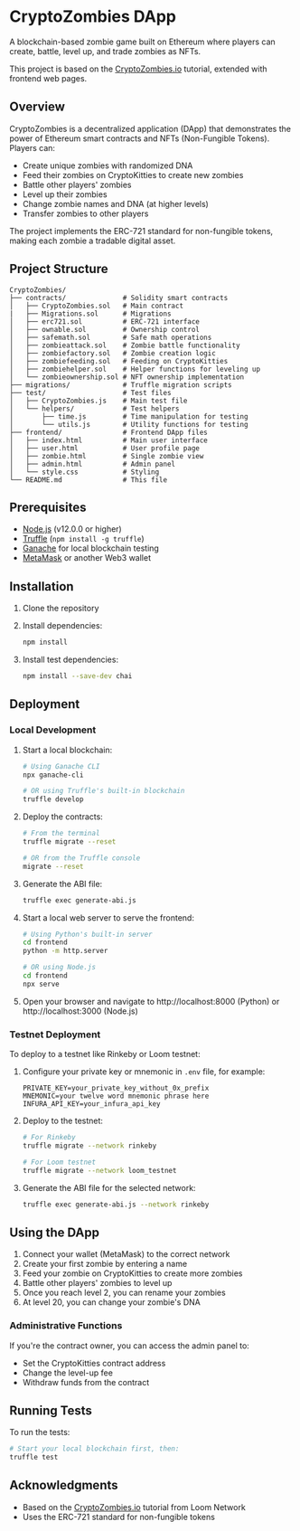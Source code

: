 # CryptoZombies DApp

A blockchain-based zombie game built on Ethereum where players can create, battle, level up, and trade zombies as NFTs.

This project is based on the [CryptoZombies.io](https://cryptozombies.io/) tutorial, extended with frontend web pages.

## Overview

CryptoZombies is a decentralized application (DApp) that demonstrates the power of Ethereum smart contracts and NFTs (Non-Fungible Tokens). Players can:

- Create unique zombies with randomized DNA
- Feed their zombies on CryptoKitties to create new zombies
- Battle other players' zombies
- Level up their zombies
- Change zombie names and DNA (at higher levels)
- Transfer zombies to other players

The project implements the ERC-721 standard for non-fungible tokens, making each zombie a tradable digital asset.

## Project Structure

```
CryptoZombies/
├── contracts/              # Solidity smart contracts
│   ├── CryptoZombies.sol   # Main contract
|   ├── Migrations.sol      # Migrations
│   ├── erc721.sol          # ERC-721 interface
│   ├── ownable.sol         # Ownership control
│   ├── safemath.sol        # Safe math operations
│   ├── zombieattack.sol    # Zombie battle functionality
│   ├── zombiefactory.sol   # Zombie creation logic
│   ├── zombiefeeding.sol   # Feeding on CryptoKitties
│   ├── zombiehelper.sol    # Helper functions for leveling up
│   └── zombieownership.sol # NFT ownership implementation
├── migrations/             # Truffle migration scripts
├── test/                   # Test files
│   ├── CryptoZombies.js    # Main test file
│   └── helpers/            # Test helpers
│       ├── time.js         # Time manipulation for testing
│       └── utils.js        # Utility functions for testing
├── frontend/               # Frontend DApp files
│   ├── index.html          # Main user interface
│   ├── user.html           # User profile page
│   ├── zombie.html         # Single zombie view
│   ├── admin.html          # Admin panel
│   └── style.css           # Styling
└── README.md               # This file
```

## Prerequisites

- [Node.js](https://nodejs.org/) (v12.0.0 or higher)
- [Truffle](https://www.trufflesuite.com/truffle) (`npm install -g truffle`)
- [Ganache](https://www.trufflesuite.com/ganache) for local blockchain testing
- [MetaMask](https://metamask.io/) or another Web3 wallet

## Installation

1. Clone the repository

2. Install dependencies:
   ```bash
   npm install
   ```

3. Install test dependencies:
   ```bash
   npm install --save-dev chai
   ```

## Deployment

### Local Development

1. Start a local blockchain:
   ```bash
   # Using Ganache CLI
   npx ganache-cli
   
   # OR using Truffle's built-in blockchain
   truffle develop
   ```

2. Deploy the contracts:
   ```bash
   # From the terminal
   truffle migrate --reset
   
   # OR from the Truffle console
   migrate --reset
   ```

3. Generate the ABI file:
   ```bash
   truffle exec generate-abi.js
   ```

4. Start a local web server to serve the frontend:
   ```bash
   # Using Python's built-in server
   cd frontend
   python -m http.server
   
   # OR using Node.js
   cd frontend
   npx serve
   ```

5. Open your browser and navigate to http://localhost:8000 (Python) or http://localhost:3000 (Node.js)

### Testnet Deployment

To deploy to a testnet like Rinkeby or Loom testnet:

1. Configure your private key or mnemonic in `.env` file, for example:
   ```
   PRIVATE_KEY=your_private_key_without_0x_prefix
   MNEMONIC=your twelve word mnemonic phrase here
   INFURA_API_KEY=your_infura_api_key
   ```

2. Deploy to the testnet:
   ```bash
   # For Rinkeby
   truffle migrate --network rinkeby
   
   # For Loom testnet
   truffle migrate --network loom_testnet
   ```

3. Generate the ABI file for the selected network:
   ```bash
   truffle exec generate-abi.js --network rinkeby
   ```

## Using the DApp

1. Connect your wallet (MetaMask) to the correct network
2. Create your first zombie by entering a name
3. Feed your zombie on CryptoKitties to create more zombies
4. Battle other players' zombies to level up
5. Once you reach level 2, you can rename your zombies
6. At level 20, you can change your zombie's DNA

### Administrative Functions

If you're the contract owner, you can access the admin panel to:
- Set the CryptoKitties contract address
- Change the level-up fee
- Withdraw funds from the contract

## Running Tests

To run the tests:

```bash
# Start your local blockchain first, then:
truffle test
```

## Acknowledgments

- Based on the [CryptoZombies.io](https://cryptozombies.io/) tutorial from Loom Network
- Uses the ERC-721 standard for non-fungible tokens
